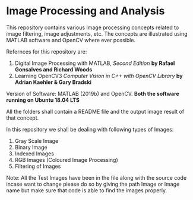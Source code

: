 # Image Processing and Analysis

This repository contains various Image processing concepts related to image filtering, image adjustments, etc. The concepts are illustrated using MATLAB software and OpenCV where ever possible.

Refernces for this repository are:

1. Digital Image Processing with MATLAB,<i> Second Edition </i> **by Rafael Gonsalves and Richard Woods**
2. Learning OpenCV3 <i> Computer Vision in C++ with OpenCV Library </i> **by Adrian Kaehler & Gary Bradski**

Version of Software: MATLAB (2019b) and OpenCV. <b> Both the software running on Ubuntu 18.04 LTS </b> 

All the folders shall contain a README file and the output image result of that concept.

In this repository we shall be dealing with following types of Images:

1. Gray Scale Image 
2. Binary Image 
3. Indexed Images 
4. RGB Images (Coloured Image Processing)
5. Filtering of Images

Note: All the Test Images have been in the file along with the source code incase want to change please do so by giving the path Image or Image name but make sure that code is able to find the images properly.
